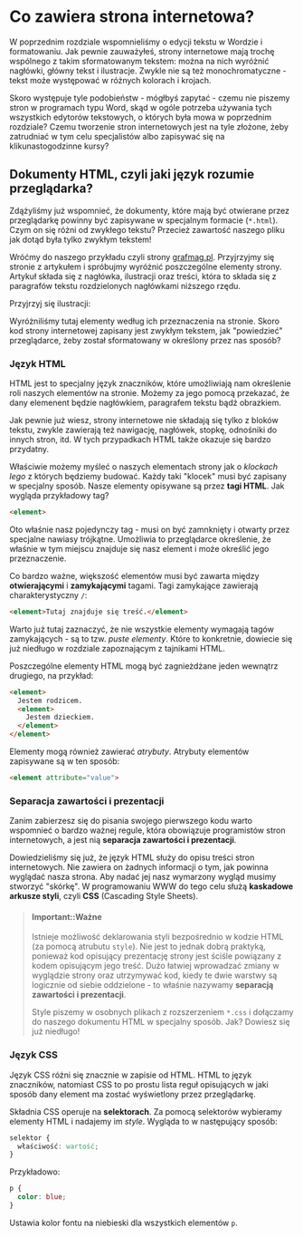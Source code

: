 # Co zawiera strona internetowa?

W poprzednim rozdziale wspomnieliśmy o edycji tekstu w Wordzie i formatowaniu. Jak pewnie zauważyłeś, strony internetowe mają trochę wspólnego z takim sformatowanym tekstem: można na nich wyróżnić nagłówki, główny tekst i ilustracje. Zwykle nie są też monochromatyczne - tekst może występować w różnych kolorach i krojach. 

Skoro występuje tyle podobieństw - mógłbyś zapytać - czemu nie piszemy stron w programach typu Word, skąd w ogóle potrzeba używania tych wszystkich edytorów tekstowych, o których była mowa w poprzednim rozdziale? Czemu tworzenie stron internetowych jest na tyle złożone, żeby zatrudniać w tym celu specjalistów albo zapisywać się na klikunastogodzinne kursy?

## Dokumenty HTML, czyli jaki język rozumie przeglądarka?

Zdążyliśmy już wspomnieć, że dokumenty, które mają być otwierane przez przeglądarkę powinny być zapisywane w specjalnym formacie (`*.html`). Czym on się różni od zwykłego tekstu? Przecież zawartość naszego pliku jak dotąd była tylko zwykłym tekstem!

Wróćmy do naszego przykładu czyli strony [grafmag.pl](http://grafmag.pl/). Przyjrzyjmy się stronie z artykułem i spróbujmy wyróżnić poszczególne elementy strony. Artykuł składa się z nagłówka, ilustracji oraz treści, która to składa się z paragrafów tekstu rozdzielonych nagłówkami niższego rzędu.

Przyjrzyj się ilustracji:

Wyróżniliśmy tutaj elementy według ich przeznaczenia na stronie. Skoro kod strony internetowej zapisany jest zwykłym tekstem, jak "powiedzieć" przeglądarce, żeby został sformatowany w określony przez nas sposób?

### Język HTML

HTML jest to specjalny język znaczników, które umożliwiają nam określenie roli naszych elementów na stronie. Możemy za jego pomocą przekazać, że dany elemenent będzie nagłówkiem, paragrafem tekstu bądź obrazkiem. 

Jak pewnie już wiesz, strony internetowe nie składają się tylko z bloków tekstu, zwykle zawierają też nawigację, nagłówek, stopkę, odnośniki do innych stron, itd. W tych przypadkach HTML także okazuje się bardzo przydatny.

Właściwie możemy myśleć o naszych elementach strony jak o *klockach lego* z których będziemy budować. Każdy taki "klocek" musi być zapisany w specjalny sposób. Nasze elementy opisywane są przez **tagi HTML**. Jak wygląda przykładowy tag?

```html
<element>
```

Oto właśnie nasz pojedynczy tag - musi on być zamnknięty i otwarty przez specjalne nawiasy trójkątne. Umożliwia to przeglądarce określenie, że właśnie w tym miejscu znajduje się nasz element i może określić jego przeznaczenie.

Co bardzo ważne, większość elementów musi być zawarta między **otwierającymi** i **zamykającymi** tagami. Tagi zamykające zawierają charakterystyczny `/`:

```html
<element>Tutaj znajduje się treść.</element>
```

Warto już tutaj zaznaczyć, że nie wszystkie elementy wymagają tagów zamykających - są to tzw. *puste elementy*. Które to konkretnie, dowiecie się już niedługo w rozdziale zapoznającym z tajnikami HTML.

Poszczególne elementy HTML mogą być zagnieżdżane jeden wewnątrz drugiego, na przykład:

```html
<element>
  Jestem rodzicem.
  <element>
    Jestem dzieckiem.
  </element>
</element>
```

Elementy mogą również zawierać *atrybuty*. Atrybuty elementów zapisywane są w ten sposób:

```html
<element attribute="value">
```

### Separacja zawartości i prezentacji

Zanim zabierzesz się do pisania swojego pierwszego kodu warto wspomnieć o bardzo ważnej regule, która obowiązuje programistów stron internetowych, a jest nią **separacja zawartości i prezentacji**.

Dowiedzieliśmy się już, że język HTML służy do opisu treści stron internetowych. Nie zawiera on żadnych informacji o tym, jak powinna wyglądać nasza strona. Aby nadać jej nasz wymarzony wygląd musimy stworzyć "skórkę". W programowaniu WWW do tego celu służą **kaskadowe arkusze styli**, czyli **CSS** (Cascading Style Sheets).

> #### Important::Ważne
>
>Istnieje możliwość deklarowania styli bezpośrednio w kodzie HTML (za pomocą atrubutu `style`). Nie jest to jednak dobrą praktyką, ponieważ kod opisujący prezentację strony jest ściśle powiązany z kodem opisującym jego treść. Dużo łatwiej wprowadzać zmiany w wyglądzie strony oraz utrzymywać kod, kiedy te dwie warstwy są logicznie od siebie oddzielone - to właśnie nazywamy **separacją zawartości i prezentacji**.
>
>Style piszemy w osobnych plikach z rozszerzeniem `*.css` i dołączamy do naszego dokumentu HTML w specjalny sposób. Jak? Dowiesz się już niedługo!

### Język CSS

Język CSS różni się znacznie w zapisie od HTML. HTML to język znaczników, natomiast CSS to po prostu lista reguł opisujących w jaki sposób dany element ma zostać wyświetlony przez przeglądarkę. 

Składnia CSS operuje na **selektorach**. Za pomocą selektorów wybieramy elementy HTML i nadajemy im *style*. Wygląda to w następujący sposób:

```css
selektor {
  właściwość: wartość;
}
```

Przykładowo:

```css
p {
  color: blue;
}
```

Ustawia kolor fontu na niebieski dla wszystkich elementów `p`.

